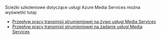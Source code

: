 Ścieżki szkoleniowe dotyczące usługi Azure Media Services można wyświetlić tutaj:

* [Przepływ pracy transmisji strumieniowej na żywo usługi Media Services](https://azure.microsoft.com/documentation/learning-paths/media-services-streaming-live/)
* [Przepływ pracy transmisji strumieniowej na żądanie usługi Media Services](https://azure.microsoft.com/documentation/learning-paths/media-services-streaming-on-demand/)

